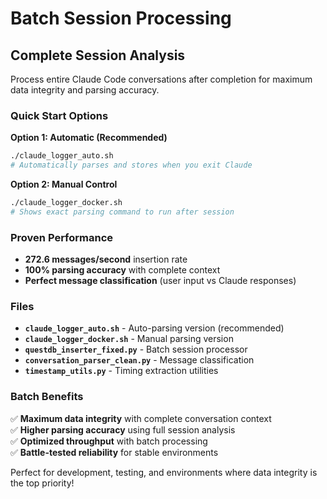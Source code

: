 # Batch Session Processing

##  **Complete Session Analysis**

Process entire Claude Code conversations after completion for maximum data integrity and parsing accuracy.

###  **Quick Start Options**

**Option 1: Automatic (Recommended)**
```bash
./claude_logger_auto.sh
# Automatically parses and stores when you exit Claude
```

**Option 2: Manual Control**
```bash
./claude_logger_docker.sh
# Shows exact parsing command to run after session
```

###  **Proven Performance**
- **272.6 messages/second** insertion rate
- **100% parsing accuracy** with complete context
- **Perfect message classification** (user input vs Claude responses)

###  **Files**
- **`claude_logger_auto.sh`** - Auto-parsing version (recommended)
- **`claude_logger_docker.sh`** - Manual parsing version
- **`questdb_inserter_fixed.py`** - Batch session processor
- **`conversation_parser_clean.py`** - Message classification
- **`timestamp_utils.py`** - Timing extraction utilities

###  **Batch Benefits**
✅ **Maximum data integrity** with complete conversation context  
✅ **Higher parsing accuracy** using full session analysis  
✅ **Optimized throughput** with batch processing  
✅ **Battle-tested reliability** for stable environments  

Perfect for development, testing, and environments where data integrity is the top priority!